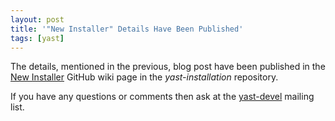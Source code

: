 ```yaml
---
layout: post
title: '"New Installer" Details Have Been Published'
tags: [yast]
---
```


The details, mentioned in the previous, blog post have been published in the
[New Installer](https://github.com/yast/yast-installation/wiki/New-Installer)
GitHub wiki page in the *yast-installation* repository.  

If you have any questions or comments then ask at the
[yast-devel](http://lists.opensuse.org/yast-devel) mailing list.

